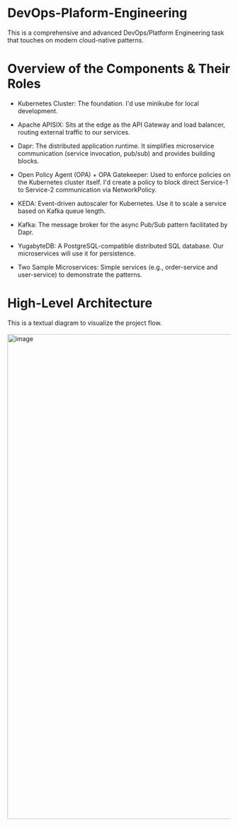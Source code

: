 # DevOps-Plaform-Engineering
This is a comprehensive and advanced DevOps/Platform Engineering task that touches on modern cloud-native patterns.

# Overview of the Components & Their Roles
- Kubernetes Cluster: The foundation. I'd use minikube for local development.

- Apache APISIX: Sits at the edge as the API Gateway and load balancer, routing external traffic to our services.

- Dapr: The distributed application runtime. It simplifies microservice communication (service invocation, pub/sub) and provides building blocks.

- Open Policy Agent (OPA) + OPA Gatekeeper: Used to enforce policies on the Kubernetes cluster itself. I'd create a policy to block direct Service-1 to Service-2 communication via NetworkPolicy.

- KEDA: Event-driven autoscaler for Kubernetes. Use it to scale a service based on Kafka queue length.

- Kafka: The message broker for the async Pub/Sub pattern facilitated by Dapr.

- YugabyteDB: A PostgreSQL-compatible distributed SQL database. Our microservices will use it for persistence.

- Two Sample Microservices: Simple services (e.g., order-service and user-service) to demonstrate the patterns.


# High-Level Architecture
This is a textual diagram to visualize the project flow. <br><br>
<img width="1546" height="1096" alt="image" src="https://github.com/user-attachments/assets/91580ba3-3092-4e73-a129-f89093573428" />
